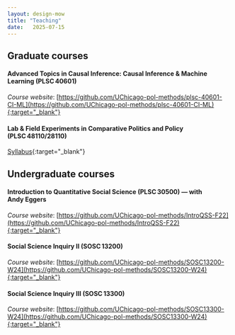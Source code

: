 ```yaml
---
layout: design-mow
title: "Teaching"
date:   2025-07-15
---
```


## Graduate courses

#### **Advanced Topics in Causal Inference: Causal Inference & Machine Learning (PLSC 40601)**

*Course website*: [https://github.com/UChicago-pol-methods/plsc-40601-CI-ML](https://github.com/UChicago-pol-methods/plsc-40601-CI-ML){:target="_blank"}


#### **Lab & Field Experiments in Comparative Politics and Policy (PLSC 48110/28110)**

[Syllabus](https://docs.google.com/document/d/1rP35xUjv5yG_3O_kjvSFSWJbrn52myI_LdM4LQRM4iA/edit?usp=sharing){:target="_blank"}


## Undergraduate courses

#### **Introduction to Quantitative Social Science (PLSC 30500)** — with Andy Eggers

*Course website*: [https://github.com/UChicago-pol-methods/IntroQSS-F22](https://github.com/UChicago-pol-methods/IntroQSS-F22){:target="_blank"}


#### **Social Science Inquiry II (SOSC 13200)**

*Course website*: [https://github.com/UChicago-pol-methods/SOSC13200-W24](https://github.com/UChicago-pol-methods/SOSC13200-W24){:target="_blank"}


#### **Social Science Inquiry III (SOSC 13300)**

*Course website*: [https://github.com/UChicago-pol-methods/SOSC13300-W24](https://github.com/UChicago-pol-methods/SOSC13300-W24){:target="_blank"}


